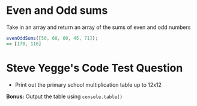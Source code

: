 # Even and Odd sums
Take in an array and return an array of the sums of even and odd numbers
```js
evenOddSums([50, 60, 60, 45, 71]);
=> [170, 116]
```

# Steve Yegge's Code Test Question
- Print out the primary school multiplication table up to 12x12

**Bonus:** Output the table using `console.table()`